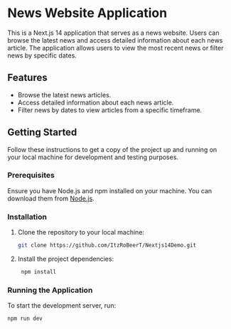 # News Website Application

This is a Next.js 14 application that serves as a news website. Users can browse the latest news and access detailed information about each news article. The application allows users to view the most recent news or filter news by specific dates.

## Features

- Browse the latest news articles.
- Access detailed information about each news article.
- Filter news by dates to view articles from a specific timeframe.

## Getting Started

Follow these instructions to get a copy of the project up and running on your local machine for development and testing purposes.

### Prerequisites

Ensure you have Node.js and npm installed on your machine. You can download them from [Node.js](https://nodejs.org/).

### Installation

1. Clone the repository to your local machine:

   ```sh
   git clone https://github.com/ItzRoBeerT/Nextjs14Demo.git

2. Install the project dependencies:
    ```sh
     npm install
### Running the Application

To start the development server, run:

```sh
npm run dev

